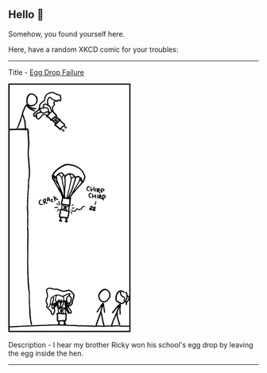 ## Hello 👀

Somehow, you found yourself here.

Here, have a random XKCD comic for your troubles:

-----------------------------------

Title - [Egg Drop Failure](https://xkcd.com/510)

![Egg Drop Failure](./random_comic.png)

Description - I hear my brother Ricky won his school's egg drop by leaving the egg inside the hen.

-----------------------------------